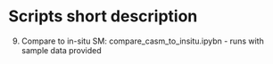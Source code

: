 # Scripts short description

9. Compare to in-situ SM: compare_casm_to_insitu.ipybn - runs with sample data provided

